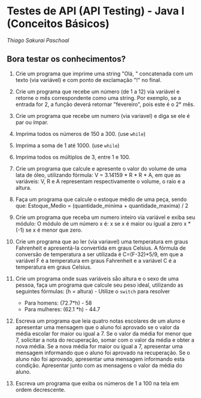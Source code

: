 # **Testes de API (API Testing) - Java I (Conceitos Básicos)**

*Thiago Sakurai Paschoal*

## **Bora testar os conhecimentos?**


1. Crie um programa que imprime uma string "Olá, " concatenada com um texto (via variável) e com ponto de exclamação "!" no final.

2. Crie um programa que recebe um número (de 1 a 12) via variável e retorne o mês correspondente como uma string. Por exemplo, se a entrada for 2, a função deverá retornar "fevereiro", pois este é o 2° mês.

3. Crie um programa que recebe um numero (via variavel) e diga se ele é par ou ímpar.

4. Imprima todos os números de 150 a 300. (use `while`)

5. Imprima a soma de 1 até 1000. (use `while`)

6. Imprima todos os múltiplos de 3, entre 1 e 100.

7. Crie um programa que calcule e apresente o valor do volume de uma lata de óleo, utilizando fórmula: V = 3.14159 * R * R * A, em que as variáveis: V, R e A representam respectivamente o volume, o raio e a altura.

8. Faça um programa que calcule o estoque médio de uma peça, sendo que: Estoque_Medio = (quantidade_minima + quantidade_maxima) / 2

9. Crie um programa que receba um numero inteiro via variável e exiba seu módulo:
    O módulo de um número x é:
    x se x é maior ou igual a zero
    x * (-1) se x é menor que zero.

10. Crie um programa que ao ler (via variavel) uma temperatura em graus Fahrenheit e apresentá-Ia convertida em graus Celsius. A fórmula de conversão de temperatura a ser utilizada é C=(F-32)*5/9, em que a variável F é a temperatura em graus Fahrenheit e a variável C é a temperatura em graus Celsius.

11. Crie um programa onde suas variáveis såo altura e o sexo de uma pessoa, faça um programa que calcule seu peso ideal, utilizando as seguintes fórmulas: (h = altura) - Utilize o `switch` para resolver
    - Para homens: (72.7*h) - 58 
    - Para mulheres: (62.1 *h) - 44.7

12. Escreva um programa que leia quatro notas escolares de um aluno e apresentar uma mensagem que o aluno foi aprovado se o valor da média escolar for maior ou igual a 7. Se o valor da média for menor que 7, solicitar a nota do  recuperação,  somar  com  o  valor  da  média  e  obter  a  nova  média.  Se  a  nova  média  for  maior  ou  igual  a  7, apresentar  uma  mensagem  informando  que  o  aluno  foi  aprovado  na  recuperação.  Se  o  aluno  não  foi  aprovado, apresentar  uma mensagem  informando  esta  condição.  Apresentar  junto  com  as mensagens  o  valor  da  média  do aluno.

13. Escreva um programa que exiba os números de 1 a 100 na tela em ordem decrescente.
